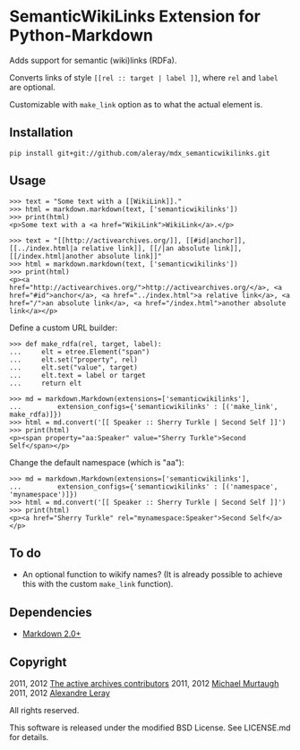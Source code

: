 SemanticWikiLinks Extension for Python-Markdown
===============================================

Adds support for semantic (wiki)links (RDFa).

Converts links of style `[[rel :: target | label ]]`, where `rel` and `label`
are optional.

Customizable with `make_link` option as to what the actual element is.


Installation
------------

    pip install git+git://github.com/aleray/mdx_semanticwikilinks.git


Usage
-----

    >>> text = "Some text with a [[WikiLink]]."
    >>> html = markdown.markdown(text, ['semanticwikilinks'])
    >>> print(html)
    <p>Some text with a <a href="WikiLink">WikiLink</a>.</p>

    >>> text = "[[http://activearchives.org/]], [[#id|anchor]], [[../index.html|a relative link]], [[/|an absolute link]], [[/index.html|another absolute link]]"
    >>> html = markdown.markdown(text, ['semanticwikilinks'])
    >>> print(html)
    <p><a href="http://activearchives.org/">http://activearchives.org/</a>, <a href="#id">anchor</a>, <a href="../index.html">a relative link</a>, <a href="/">an absolute link</a>, <a href="/index.html">another absolute link</a></p>

Define a custom URL builder:

    >>> def make_rdfa(rel, target, label):
    ...     elt = etree.Element("span")
    ...     elt.set("property", rel)
    ...     elt.set("value", target)
    ...     elt.text = label or target
    ...     return elt

    >>> md = markdown.Markdown(extensions=['semanticwikilinks'],
    ...         extension_configs={'semanticwikilinks' : [('make_link', make_rdfa)]})
    >>> html = md.convert('[[ Speaker :: Sherry Turkle | Second Self ]]')
    >>> print(html)
    <p><span property="aa:Speaker" value="Sherry Turkle">Second Self</span></p>

Change the default namespace (which is "aa"):

    >>> md = markdown.Markdown(extensions=['semanticwikilinks'],
    ...         extension_configs={'semanticwikilinks' : [('namespace', 'mynamespace')]})
    >>> html = md.convert('[[ Speaker :: Sherry Turkle | Second Self ]]')
    >>> print(html)
    <p><a href="Sherry Turkle" rel="mynamespace:Speaker">Second Self</a></p>

To do
-----

- An optional function to wikify names? (It is already possible to achieve
this with the custom `make_link` function).


Dependencies
------------

* [Markdown 2.0+](http://www.freewisdom.org/projects/python-markdown/)


Copyright
---------

2011, 2012 [The active archives contributors](http://activearchives.org/)
2011, 2012 [Michael Murtaugh](http://automatist.org/)
2011, 2012 [Alexandre Leray](http://stdin.fr/)

All rights reserved.

This software is released under the modified BSD License. 
See LICENSE.md for details.
